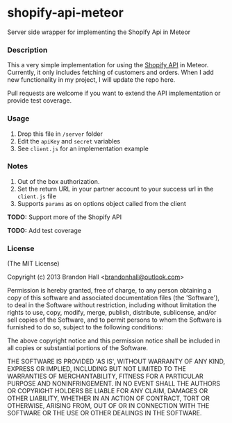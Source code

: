 shopify-api-meteor
==================

Server side wrapper for implementing the Shopify Api in Meteor

### Description

This a very simple implementation for using the [Shopify API](http://api.shopify.com/) 
in Meteor. Currently, it only includes fetching of customers and orders. When I
add new functionality in my project, I will update the repo here.

Pull requests are welcome if you want to extend the API implementation
or provide test coverage.

### Usage

1. Drop this file in `/server` folder
2. Edit the `apiKey` and `secret` variables
3. See `client.js` for an implementation example

### Notes

1. Out of the box authorization. 
2. Set the return URL in your partner account to your success url in the `client.js` file
2. Supports `params` as on options object called from the client

**TODO:** Support more of the Shopify API

**TODO:** Add test coverage

### License 

(The MIT License)

Copyright (c) 2013 Brandon Hall &lt;brandonhall@outlook.com&gt;

Permission is hereby granted, free of charge, to any person obtaining
a copy of this software and associated documentation files (the
'Software'), to deal in the Software without restriction, including
without limitation the rights to use, copy, modify, merge, publish,
distribute, sublicense, and/or sell copies of the Software, and to
permit persons to whom the Software is furnished to do so, subject to
the following conditions:

The above copyright notice and this permission notice shall be
included in all copies or substantial portions of the Software.

THE SOFTWARE IS PROVIDED 'AS IS', WITHOUT WARRANTY OF ANY KIND,
EXPRESS OR IMPLIED, INCLUDING BUT NOT LIMITED TO THE WARRANTIES OF
MERCHANTABILITY, FITNESS FOR A PARTICULAR PURPOSE AND NONINFRINGEMENT.
IN NO EVENT SHALL THE AUTHORS OR COPYRIGHT HOLDERS BE LIABLE FOR ANY
CLAIM, DAMAGES OR OTHER LIABILITY, WHETHER IN AN ACTION OF CONTRACT,
TORT OR OTHERWISE, ARISING FROM, OUT OF OR IN CONNECTION WITH THE
SOFTWARE OR THE USE OR OTHER DEALINGS IN THE SOFTWARE.
